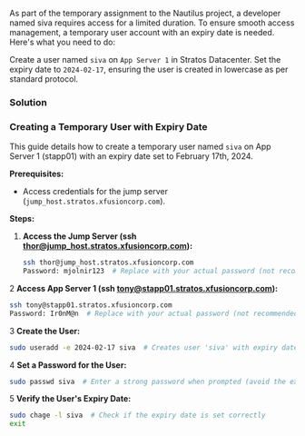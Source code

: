 As part of the temporary assignment to the Nautilus project, a developer named siva requires access for a limited duration. To ensure smooth access management, a temporary user account with an expiry date is needed. Here's what you need to do:

Create a user named `siva` on `App Server 1` in Stratos Datacenter. Set the expiry date to `2024-02-17`, ensuring the user is created in lowercase as per standard protocol.

### Solution
### Creating a Temporary User with Expiry Date

This guide details how to create a temporary user named `siva` on App Server 1 (stapp01) with an expiry date set to February 17th, 2024.

**Prerequisites:**

* Access credentials for the jump server (`jump_host.stratos.xfusioncorp.com`).

**Steps:**

1. **Access the Jump Server (ssh thor@jump_host.stratos.xfusioncorp.com):**

   ```bash
   ssh thor@jump_host.stratos.xfusioncorp.com
   Password: mjolnir123  # Replace with your actual password (not recommended to store passwords in plain text)
   ```
2 **Access App Server 1 (ssh tony@stapp01.stratos.xfusioncorp.com):**
```bash
ssh tony@stapp01.stratos.xfusioncorp.com
Password: Ir0nM@n  # Replace with your actual password (not recommended to store passwords in plain text)
```
3 **Create the User:**
```bash
sudo useradd -e 2024-02-17 siva  # Creates user 'siva' with expiry date set to Feb 17, 2024
```
4 **Set a Password for the User:**
```bash
sudo passwd siva  # Enter a strong password when prompted (avoid the example 'temporaryPassword')
```
5 **Verify the User's Expiry Date:**
```bash
sudo chage -l siva  # Check if the expiry date is set correctly
exit
```